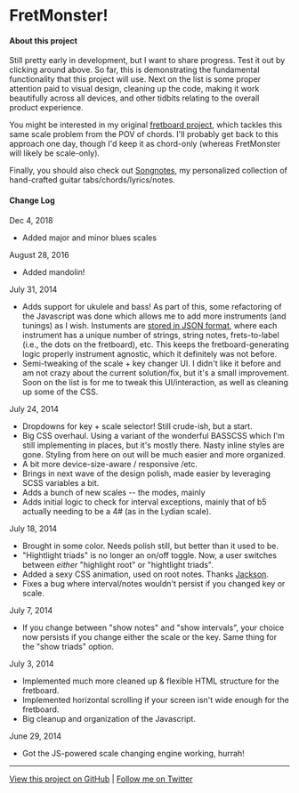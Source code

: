 # FretMonster!

#### About this project

Still pretty early in development, but I want to share progress. Test it out by clicking around above. So far, this is demonstrating the fundamental functionality that this project will use. Next on the list is some proper attention paid to visual design, cleaning up the code, making it work beautifully across all devices, and other tidbits relating to the overall product experience.

You might be interested in my original [fretboard project](http://davidpots.com/blog/guitar-fretboard-ascii-svg/), which tackles this same scale problem from the POV of chords. I'll probably get back to this approach one day, though I'd keep it as chord-only (whereas FretMonster will likely be scale-only).

Finally, you should also check out [Songnotes](http://songnotes.cc), my personalized collection of hand-crafted guitar tabs/chords/lyrics/notes.

#### Change Log

Dec 4, 2018

*   Added major and minor blues scales

August 28, 2016

*   Added mandolin!

July 31, 2014

*   Adds support for ukulele and bass! As part of this, some refactoring of the Javascript was done which allows me to add more instruments (and tunings) as I wish. Instuments are [stored in JSON format](https://gist.github.com/davidpots/fe9d5eae4f86970bda55), where each instrument has a unique number of strings, string notes, frets-to-label (i.e., the dots on the fretboard), etc. This keeps the fretboard-generating logic properly instrument agnostic, which it definitely was not before.
*   Semi-tweaking of the scale + key changer UI. I didn't like it before and am not crazy about the current solution/fix, but it's a small improvement. Soon on the list is for me to tweak this UI/interaction, as well as cleaning up some of the CSS.

July 24, 2014

*   Dropdowns for key + scale selector! Still crude-ish, but a start.
*   Big CSS overhaul. Using a variant of the wonderful BASSCSS which I'm still implementing in places, but it's mostly there. Nasty inline styles are gone. Styling from here on out will be much easier and more organized.
*   A bit more device-size-aware / responsive /etc.
*   Brings in next wave of the design polish, made easier by leveraging SCSS variables a bit.
*   Adds a bunch of new scales -- the modes, mainly
*   Adds initial logic to check for interval exceptions, mainly that of b5 actually needing to be a 4# (as in the Lydian scale).

July 18, 2014

*   Brought in some color. Needs polish still, but better than it used to be.
*   "Hightlight triads" is no longer an on/off toggle. Now, a user switches between _either_ "highlight root" or "hightlight triads".
*   Added a sexy CSS animation, used on root notes. Thanks [Jackson](http://twitter.com/jxnblk).
*   Fixes a bug where interval/notes wouldn't persist if you changed key or scale.

July 7, 2014

*   If you change between "show notes" and "show intervals", your choice now persists if you change either the scale or the key. Same thing for the "show triads" option.

July 3, 2014

*   Implemented much more cleaned up & flexible HTML structure for the fretboard.
*   Implemented horizontal scrolling if your screen isn't wide enough for the fretboard.
*   Big cleanup and organization of the Javascript.

June 29, 2014

*   Got the JS-powered scale changing engine working, hurrah!

* * *

[View this project on GitHub](https://github.com/davidpots/fretmonster) | [Follow me on Twitter](http://twitter.com/davidpots)
